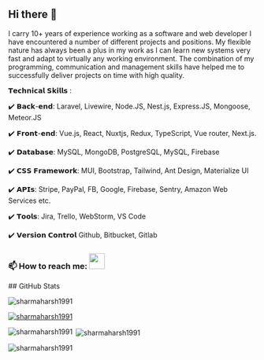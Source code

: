 ## Hi there 👋

I carry 10+ years of experience working as a software and web developer I have encountered a number of different projects and positions. My flexible nature has always been a plus in my work as I can learn new systems very fast and adapt to virtually any working environment. The combination of my programming, communication and management skills have helped me to successfully deliver projects on time with high quality.

𝗧𝗲𝗰𝗵𝗻𝗶𝗰𝗮𝗹 𝗦𝗸𝗶𝗹𝗹𝘀 :

✔️ 𝗕𝗮𝗰𝗸-𝗲𝗻𝗱:
Laravel, Livewire, Node.JS, Nest.js, Express.JS, Mongoose, Meteor.JS

✔️ 𝗙𝗿𝗼𝗻𝘁-𝗲𝗻𝗱:
Vue.js, React, Nuxtjs, Redux, TypeScript, Vue router, Next.js.

✔️ 𝗗𝗮𝘁𝗮𝗯𝗮𝘀𝗲:
MySQL, MongoDB, PostgreSQL, MySQL, Firebase

✔️ 𝗖𝗦𝗦 𝗙𝗿𝗮𝗺𝗲𝘄𝗼𝗿𝗸:
MUI, Bootstrap, Tailwind, Ant Design, Materialize UI

✔️ 𝗔𝗣𝗜𝘀:
Stripe, PayPal, FB, Google, Firebase, Sentry, Amazon Web Services etc.

✔️ 𝗧𝗼𝗼𝗹𝘀:
Jira, Trello, WebStorm, VS Code

✔️ 𝗩𝗲𝗿𝘀𝗶𝗼𝗻 𝗖𝗼𝗻𝘁𝗿𝗼𝗹
Github, Bitbucket, Gitlab

### 📫 How to reach me: [<img height="32" width="32" src="https://cdn.jsdelivr.net/npm/simple-icons@v3/icons/linkedin.svg" />]( https://www.linkedin.com/in/vardhanharsh998/) 

<p align="left"> </p> ## GitHub Stats <p align="left"> <img src="https://komarev.com/ghpvc/?username=sharmaharsh1991&label=Profile%20views&color=0e75b6&style=flat" alt="sharmaharsh1991" /> </p> <p align="left"> 

<a href="https://github.com/ryo-ma/github-profile-trophy"><img src="https://github-profile-trophy.vercel.app/?username=sharmaharsh1991" alt="sharmaharsh1991" /></a> </p> <p><img align="left" src="https://github-readme-stats.vercel.app/api/top-langs?username=sharmaharsh1991&show_icons=true&locale=en&layout=compact" alt="sharmaharsh1991" /></p> <p>&nbsp;<img align="center" src="https://github-readme-stats.vercel.app/api?username=sharmaharsh1991&show_icons=true&locale=en" alt="sharmaharsh1991" /></p> <p><img align="center" src="https://github-readme-streak-stats.herokuapp.com/?user=sharmaharsh1991&" alt="sharmaharsh1991" /></p> 



